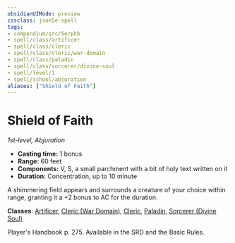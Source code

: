 ```yaml
---
obsidianUIMode: preview
cssclass: json5e-spell
tags:
- compendium/src/5e/phb
- spell/class/artificer
- spell/class/cleric
- spell/class/cleric/war-domain
- spell/class/paladin
- spell/class/sorcerer/divine-soul
- spell/level/1
- spell/school/abjuration
aliases: ["Shield of Faith"]
---
```

# Shield of Faith
*1st-level, Abjuration*  

- **Casting time:** 1 bonus
- **Range:** 60 feet
- **Components:** V, S, a small parchment with a bit of holy text written on it
- **Duration:** Concentration, up to 10 minute

A shimmering field appears and surrounds a creature of your choice within range, granting it a +2 bonus to AC for the duration.

**Classes**: [Artificer](../../classes/artificer-tce.md#), [Cleric (War Domain)](../../classes/cleric-war-domain.md#), [Cleric](../../classes/cleric.md#), [Paladin](../../classes/paladin.md#), [Sorcerer (Divine Soul)](../../classes/sorcerer-divine-soul-xge.md#)

Player's Handbook p. 275. Available in the SRD and the Basic Rules.